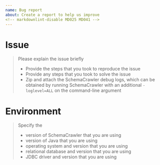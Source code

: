 ```yaml
---
name: Bug report
about: Create a report to help us improve
<!-- markdownlint-disable MD025 MD041 -->
---
```


# Issue

> Please explain the issue briefly
> * Provide the steps that you took to reproduce the issue
> * Provide any steps that you took to solve the issue
> * Zip and attach the SchemaCrawler debug logs, which can be obtained by running SchemaCrawler with an additional `-loglevel=ALL` on the command-line argument

# Environment

> Specify the
> * version of SchemaCrawler that you are using
> * version of Java that you are using 
> * operating system and version that you are using
> * relational database and version that you are using
> * JDBC driver and version that you are using
